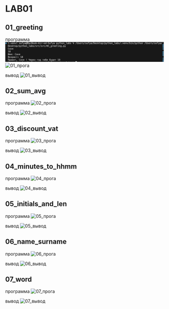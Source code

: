 # LAB01
## 01_greeting 
программа
![01_прога](./images/lab01/01_вывод.png)
![01_прога](https://github.com/user-attachments/assets/24d1866b-cab5-48cc-91c6-08a7386a0f21)



вывод
<img width="804" height="100" alt="01_вывод" src="https://github.com/user-attachments/assets/54c55463-7dea-4ede-9be1-310d45bcfca3" />

## 02_sum_avg 
программа
<img width="804" height="114" alt="02_прога" src="https://github.com/user-attachments/assets/a6d233ba-74c8-46aa-9ce0-8e1d15942683" />

вывод
<img width="804" height="99" alt="02_вывод" src="https://github.com/user-attachments/assets/4d724c93-d7c2-4d95-b1dd-ef773afd6b55" />

## 03_discount_vat 
программа
<img width="897" height="137" alt="03_прога" src="https://github.com/user-attachments/assets/19e73615-4958-4c33-b41e-0c9991704282" />

вывод
<img width="700" height="116" alt="03_вывод" src="https://github.com/user-attachments/assets/6c3d76a2-2bf0-439f-919b-08fe98464525" />

## 04_minutes_to_hhmm 
программа
<img width="700" height="116" alt="04_прога" src="https://github.com/user-attachments/assets/38cfdb9f-ee1b-4d3d-a115-494c5c89468c" />

вывод
<img width="348" height="72" alt="04_вывод" src="https://github.com/user-attachments/assets/8eef086a-020f-4db1-8796-379e41c8b011" />

## 05_initials_and_len 
программа
<img width="759" height="205" alt="05_прога" src="https://github.com/user-attachments/assets/b08f4934-c56d-4655-8415-2da28b61fcb5" />

вывод
<img width="348" height="118" alt="05_вывод" src="https://github.com/user-attachments/assets/754ed082-0353-4dec-84c5-4210a9cd5df9" />

## 06_name_surname
программа
<img width="662" height="439" alt="06_прога" src="https://github.com/user-attachments/assets/077914e2-b84e-4117-9f15-2321414bcca2" />

вывод
<img width="459" height="166" alt="06_вывод" src="https://github.com/user-attachments/assets/48be76a9-60b7-4d65-bbd7-dac1563fb7b6" />

## 07_word 
программа
<img width="605" height="562" alt="07_прога" src="https://github.com/user-attachments/assets/c2df988a-700b-4907-b836-7ec02ba36d4b" />

вывод
<img width="462" height="74" alt="07_вывод" src="https://github.com/user-attachments/assets/8e6b4f3e-00fa-4897-93fe-bf614562cd53" />

